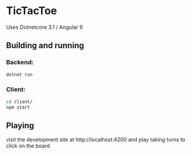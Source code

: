# TicTacToe
Uses Dotnetcore 3.1 / Angular 9

## Building and running
### Backend:
```bash
dotnet run
```
### Client:
```bash
cd client/
npm start
```

## Playing
visit the development site at http://localhost:4200 and play taking turns to click on the board